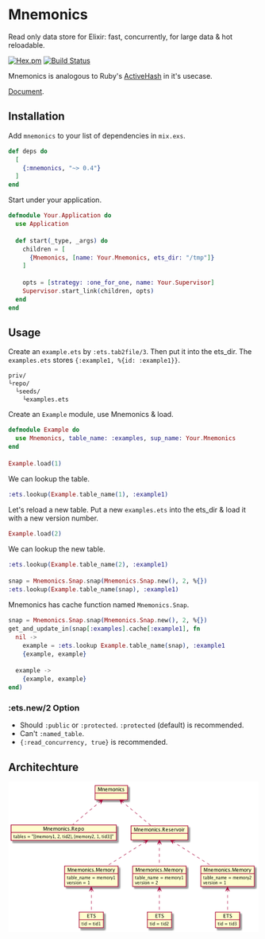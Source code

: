 Mnemonics
==
Read only data store for Elixir: fast, concurrently, for large data & hot reloadable.

[![Hex.pm](https://img.shields.io/hexpm/v/mnemonics.svg)](https://hex.pm/packages/mnemonics)
[![Build Status](https://travis-ci.org/ne-sachirou/mnemonics.svg?branch=master)](https://travis-ci.org/ne-sachirou/mnemonics)

Mnemonics is analogous to Ruby's [ActiveHash](https://rubygems.org/gems/active_hash) in it's usecase.

[Document](https://hex.pm/docs/mnemonics).

Installation
--
Add `mnemonics` to your list of dependencies in `mix.exs`.

```elixir
def deps do
  [
    {:mnemonics, "~> 0.4"}
  ]
end
```

Start under your application.

```elixir
defmodule Your.Application do
  use Application

  def start(_type, _args) do
    children = [
      {Mnemonics, [name: Your.Mnemonics, ets_dir: "/tmp"]}
    ]

    opts = [strategy: :one_for_one, name: Your.Supervisor]
    Supervisor.start_link(children, opts)
  end
end
```

Usage
--
Create an `example.ets` by `:ets.tab2file/3`. Then put it into the ets_dir. The `examples.ets` stores `{:example1, %{id: :example1}}`.

```
priv/
└repo/
  └seeds/
    └examples.ets
```

Create an `Example` module, use Mnemonics & load.

```elixir
defmodule Example do
  use Mnemonics, table_name: :examples, sup_name: Your.Mnemonics
end

Example.load(1)
```

We can lookup the table.

```elixir
:ets.lookup(Example.table_name(1), :example1)
```

Let's reload a new table. Put a new `examples.ets` into the ets_dir & load it with a new version number.

```elixir
Example.load(2)
```

We can lookup the new table.

```elixir
:ets.lookup(Example.table_name(2), :example1)

snap = Mnemonics.Snap.snap(Mnemonics.Snap.new(), 2, %{})
:ets.lookup(Example.table_name(snap), :example1)
```

Mnemonics has cache function named `Mnemonics.Snap`.

```elixir
snap = Mnemonics.Snap.snap(Mnemonics.Snap.new(), 2, %{})
get_and_update_in(snap[:examples].cache[:example1], fn
  nil ->
    example = :ets.lookup Example.table_name(snap), :example1
    {example, example}

  example ->
    {example, example}
end)
```

### :ets.new/2 Option
* Should `:public` or `:protected`. `:protected` (default) is recommended.
* Can't `:named_table`.
* `{:read_concurrency, true}` is recommended.

## Architechture
[![processes](./processes.png)](https://github.com/ne-sachirou/mnemonics/blob/master/processes.png)
